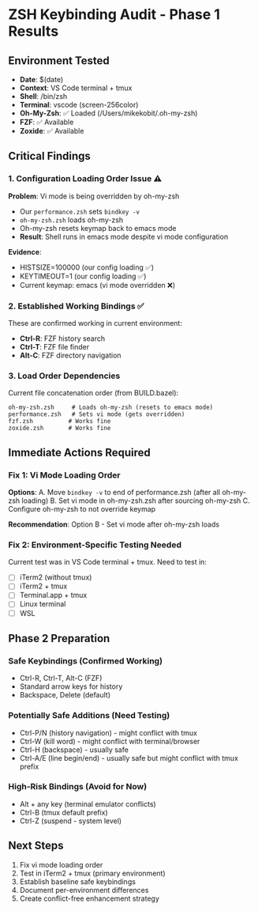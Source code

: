 # ZSH Keybinding Audit - Phase 1 Results

## Environment Tested
- **Date**: $(date)
- **Context**: VS Code terminal + tmux
- **Shell**: /bin/zsh
- **Terminal**: vscode (screen-256color)
- **Oh-My-Zsh**: ✅ Loaded (/Users/mikekobit/.oh-my-zsh)
- **FZF**: ✅ Available
- **Zoxide**: ✅ Available

## Critical Findings

### 1. Configuration Loading Order Issue ⚠️
**Problem**: Vi mode is being overridden by oh-my-zsh
- Our `performance.zsh` sets `bindkey -v`
- `oh-my-zsh.zsh` loads oh-my-zsh
- Oh-my-zsh resets keymap back to emacs mode
- **Result**: Shell runs in emacs mode despite vi mode configuration

**Evidence**:
- HISTSIZE=100000 (our config loading ✅)
- KEYTIMEOUT=1 (our config loading ✅)
- Current keymap: emacs (vi mode overridden ❌)

### 2. Established Working Bindings ✅
These are confirmed working in current environment:
- **Ctrl-R**: FZF history search
- **Ctrl-T**: FZF file finder
- **Alt-C**: FZF directory navigation

### 3. Load Order Dependencies
Current file concatenation order (from BUILD.bazel):
```
oh-my-zsh.zsh     # Loads oh-my-zsh (resets to emacs mode)
performance.zsh   # Sets vi mode (gets overridden)
fzf.zsh          # Works fine
zoxide.zsh       # Works fine
```

## Immediate Actions Required

### Fix 1: Vi Mode Loading Order
**Options**:
A. Move `bindkey -v` to end of performance.zsh (after all oh-my-zsh loading)
B. Set vi mode in oh-my-zsh.zsh after sourcing oh-my-zsh
C. Configure oh-my-zsh to not override keymap

**Recommendation**: Option B - Set vi mode after oh-my-zsh loads

### Fix 2: Environment-Specific Testing Needed
Current test was in VS Code terminal + tmux. Need to test in:
- [ ] iTerm2 (without tmux)
- [ ] iTerm2 + tmux
- [ ] Terminal.app + tmux
- [ ] Linux terminal
- [ ] WSL

## Phase 2 Preparation

### Safe Keybindings (Confirmed Working)
- Ctrl-R, Ctrl-T, Alt-C (FZF)
- Standard arrow keys for history
- Backspace, Delete (default)

### Potentially Safe Additions (Need Testing)
- Ctrl-P/N (history navigation) - might conflict with tmux
- Ctrl-W (kill word) - might conflict with terminal/browser
- Ctrl-H (backspace) - usually safe
- Ctrl-A/E (line begin/end) - usually safe but might conflict with tmux prefix

### High-Risk Bindings (Avoid for Now)
- Alt + any key (terminal emulator conflicts)
- Ctrl-B (tmux default prefix)
- Ctrl-Z (suspend - system level)

## Next Steps
1. Fix vi mode loading order
2. Test in iTerm2 + tmux (primary environment)
3. Establish baseline safe keybindings
4. Document per-environment differences
5. Create conflict-free enhancement strategy
